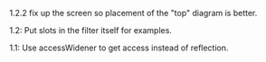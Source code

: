 1.2.2 fix up the screen so placement of the "top" diagram is better.

1.2: Put slots in the filter itself for examples.

1.1: Use accessWidener to get access instead of reflection.
